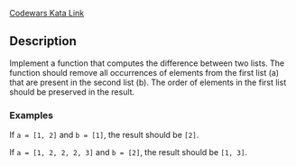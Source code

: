 [Codewars Kata Link](https://www.codewars.com/kata/523f5d21c841566fde000009)

## Description

Implement a function that computes the difference between two lists. The function should remove all occurrences of elements from the first list (a) that are present in the second list (b). The order of elements in the first list should be preserved in the result.

### Examples

If `a = [1, 2]` and `b = [1]`, the result should be `[2]`.

If `a = [1, 2, 2, 2, 3]` and `b = [2]`, the result should be `[1, 3]`.

